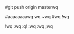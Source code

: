 
#git push origin masterwq

#aaaaaaaawq
wq
~wq
#wq
!wq


































!wq
:wq
:q!
:wq
:wq
;wq

